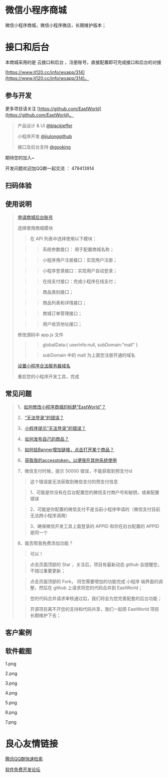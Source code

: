 # 微信小程序商城
微信小程序商城，微信小程序微店，长期维护版本；

# 接口和后台
本商城采用的是 云接口和后台 ，注册账号，直接配置即可完成接口和后台的对接

[https://www.it120.cc/info/wxapp/314](https://www.it120.cc/info/wxapp/314)。

## 参与开发

更多项目请关注 [https://github.com/EastWorld](https://github.com/EastWorld)。

> 产品设计 & UI [@blackjeffer](https://github.com/orgs/EastWorld/people/blackjeffer)
>
> 小程序开发 [@jiulonggithub](https://github.com/orgs/EastWorld/people/jiulonggithub)
>
> 接口及后台支持 [@gooking](https://github.com/gooking)

期待您的加入~

开发问题欢迎加QQ群一起交流 ： 479413914

## 扫码体验

 
 
 
 

## 使用说明

> [申请商城后台账号](https://www.it120.cc/info/wxapp/115)
>
> 选择使用商城模块
> > 在 API 列表中选择使用以下模块：
>
> > >系统参数接口： 用于配置商城名称；
>
> > > 小程序用户注册接口：实现用户注册；
>
> > > 小程序登录接口：实现用户自动登录；
>
> > > 在线支付接口：完成小程序在线支付；
>
> > > 商品类别接口；
>
> > > 商品列表和详情接口；
>
> > > 商城订单管理接口；
>
> > > 用户收货地址接口；
>
> 修改源码中  app.js 文件
> > > globalData:{
>  userInfo:null,
>  subDomain:"mall"
>}
> >
> > > subDomain 中的 mall 为上面您注册开通的域名
>
> [设置小程序合法服务器域名](https://www.it120.cc/info/wxapp/116)
>
> 重启您的小程序开发工具，完成

## 常见问题

> 1、[如何修改小程序商城的标题“EastWorld”？](https://www.it120.cc/info/faq/778)
>
> 2、[“无法登录”的错误？](https://www.it120.cc/info/faq/391)
>
> 3、[小程序提示“无法登录”的错误？](https://www.it120.cc/info/faq/392)
>
> 4、[如何发布自己的商品？](https://www.it120.cc/info/faq/436)
>
> 5、[如何给Banner增加链接，点击打开某个商品？](https://www.it120.cc/info/faq/437)
>
> 6、[获取我的accesstoken，以便我在其他系统使用](https://www.it120.cc/info/faq/763)
>
> 7、微信支付时候，提示 50000 错误，不能获取到预支付id
> > 这个错误是无法获取到微信支付的预支付信息
>
> > 1、可能是你没有在后台配置您的微信支付商户号和秘钥，或者配置错误
>
> > 2、可能是你配置的微信支付不是当前小程序申请的（微信支付目前无法跨小程序调用）
>
> > 3、确保微信开发工具上面登录的 APPID 和你在后台配置的 APPID 是同一个
>
> 8、能否帮我免费添加功能？
> > 可以！
>
> >  
>
> > 点击页面顶部的 Star ，关注后，项目有最新动态 github 会提醒您，不错过重要更新；
>
> > 点击页面顶部的 Fork， 将您需要增加的功能完成 小程序 端界面的调整，然后在 github  上请求将您的代码合并到 EastWorld；
>
> > 您的代码合并请求审核通过后，我们将会为您完善配套的后台功能；
>
> > 开源项目离不开您的支持和代码共享，我们一起把 EastWorld 项目长期维护下去；
>

## 客户案例

 
 
 
 
 

## 软件截图

1.png

 



2.png


 

3.png


 

4.png

 

5.png

 

6.png

 

7.png

 


 # 良心友情链接

[腾讯QQ群快速检索](http://u.720life.cn/s/8cf73f7c)

[软件免费开发论坛](http://u.720life.cn/s/bbb01dc0)